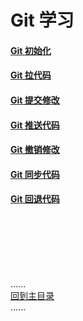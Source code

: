 # Git 学习

#### [Git 初始化](datetype/Readme.md)

#### [Git 拉代码](ondition/Readme.md)

#### [Git 提交修改](loop/Readme.md)

#### [Git 推送代码](loop/Readme.md)

#### [Git 撤销修改](loop/Readme.md)

#### [Git 同步代码](loop/Readme.md)

#### [Git 回退代码](loop/Readme.md)

<br />
<br />
<br />
<br />
<br />

......    
[回到主目录](../README.md)   
......    


